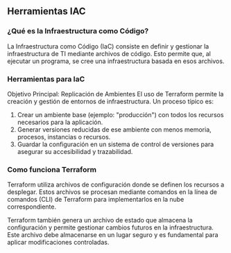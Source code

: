 <h2 align="left"> Herramientas IAC </h2>

<h3> ¿Qué es la Infraestructura como Código? </h3>

<p align="left"> 
La Infraestructura como Código (IaC) consiste en definir y gestionar la infraestructura de TI mediante archivos de código. Esto permite que, al ejecutar un programa, se cree una infraestructura basada en esos archivos. </p>

<h3> Herramientas para IaC </h3>

<p align="left"> 
Objetivo Principal: Replicación de Ambientes
El uso de Terraform permite la creación y gestión de entornos de infraestructura. Un proceso típico es:

1. Crear un ambiente base (ejemplo: "producción") con todos los recursos necesarios para la aplicación.
2. Generar versiones reducidas de ese ambiente con menos memoria, procesos, instancias o recursos.
3. Guardar la configuración en un sistema de control de versiones para asegurar su accesibilidad y trazabilidad. </p>

<h3> Como funciona Terraform </h3>

<p align="left"> 
Terraform utiliza archivos de configuración donde se definen los recursos a desplegar. Estos archivos se procesan mediante comandos en la línea de comandos (CLI) de Terraform para implementarlos en la nube correspondiente.

Terraform también genera un archivo de estado que almacena la configuración y permite gestionar cambios futuros en la infraestructura. Este archivo debe almacenarse en un lugar seguro y es fundamental para aplicar modificaciones controladas. </p>


